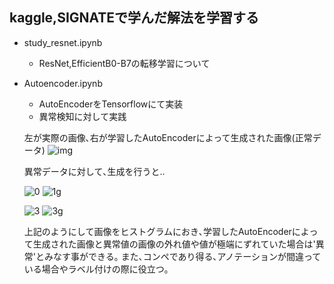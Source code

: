 ## kaggle,SIGNATEで学んだ解法を学習する

- study_resnet.ipynb
  - ResNet,EfficientB0-B7の転移学習について

- Autoencoder.ipynb
  - AutoEncoderをTensorflowにて実装
  - 異常検知に対して実践　
  
  左が実際の画像､右が学習したAutoEncoderによって生成された画像(正常データ)
  ![img](https://user-images.githubusercontent.com/61785070/152639951-673f9834-2e4f-48b5-a5e4-26bac7e83975.png)
  
  
  
  異常データに対して､生成を行うと..
  
  
  ![0](https://user-images.githubusercontent.com/61785070/152640084-5ca6eceb-a03b-4309-8c6f-f060af8d7750.png)
  ![1g](https://user-images.githubusercontent.com/61785070/152640175-774a2e2e-27be-4f62-967c-93fc0b18378c.png)  

  ![3](https://user-images.githubusercontent.com/61785070/152640121-407c30ca-b955-4b92-8746-72c1c7c8d7a5.png)
  ![3g](https://user-images.githubusercontent.com/61785070/152640194-783a5278-4586-4427-8637-8a98ee19e92d.png)    

  上記のようにして画像をヒストグラムにおき､学習したAutoEncoderによって生成された画像と異常値の画像の外れ値や値が極端にずれていた場合は'異常'とみなす事ができる｡
また､コンペであり得る､アノテーションが間違っている場合やラベル付けの際に役立つ｡
